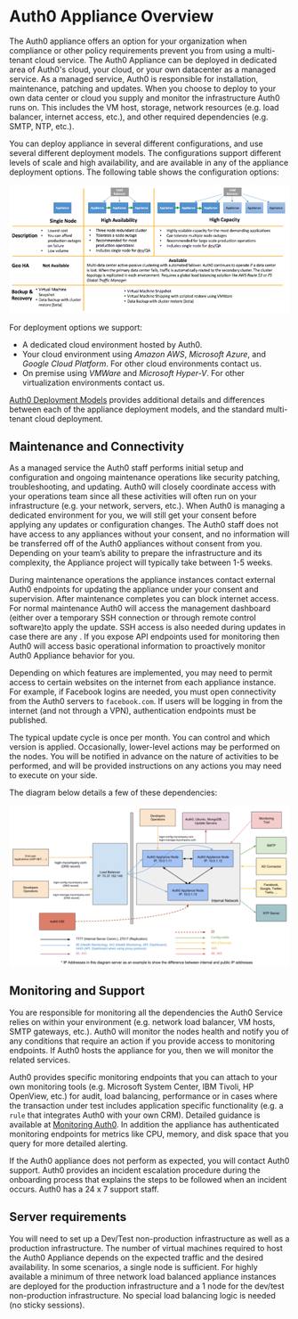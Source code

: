 # Auth0 Appliance Overview

The Auth0 appliance offers an option for your organization when compliance or other policy requirements prevent you from using a multi-tenant cloud service. The Auth0 Appliance can be deployed in dedicated area of Auth0's cloud, your cloud, or your own datacenter as a managed service. As a managed service, Auth0 is responsible for installation, maintenance, patching and updates. When you choose to deploy to your own data center or cloud you supply and monitor the infrastructure Auth0 runs on. This includes the VM host, storage, network resources (e.g. load balancer, internet access, etc.), and other required dependencies (e.g. SMTP, NTP, etc.).

You can deploy appliance in several different configurations, and use several different deployment models. The configurations support different levels of scale and high availability, and are available in any of the appliance deployment options. The following table shows the configuration options:

![](/media/articles/appliance/ha-options.png)

For deployment options we support:
* A dedicated cloud environment hosted by Auth0.
* Your cloud environment using *Amazon AWS*, *Microsoft Azure*, and *Google Cloud Platform*. For other cloud environments contact us.
* On premise using *VMWare* and *Microsoft Hyper-V*. For other virtualization environments contact us.

[Auth0 Deployment Models](/deployment) provides additional details and differences between each of the appliance deployment models, and the standard multi-tenant cloud deployment.

## Maintenance and Connectivity

As a managed service the Auth0 staff performs initial setup and configuration and ongoing maintenance operations like security patching, troubleshooting, and updating. Auth0 will closely coordinate access with your operations team since all these activities will often run on your infrastructure (e.g. your network, servers, etc.). When Auth0 is managing a dedicated environment for you, we will still get your consent before applying any updates or configuration changes. The Auth0 staff does not have access to any appliances without your consent, and no information will be transferred off of the Auth0 appliances without consent from you. Depending on your team’s ability to prepare the infrastructure and its complexity, the Appliance project will typically take between 1-5 weeks.

During maintenance operations the appliance instances contact external Auth0 endpoints for updating the appliance under your consent and supervision. After maintenance completes you can block internet access. For normal maintenance Auth0 will access the management dashboard (either over a temporary SSH connection or through remote control software)to apply the update. SSH access is also needed during updates in case there are any . If you expose API endpoints used for monitoring then Auth0 will access basic operational information to proactively monitor Auth0 Appliance behavior for you.

Depending on which features are implemented, you may need to permit access to certain websites on the internet from each appliance instance. For example, if Facebook logins are needed, you must open connectivity from the Auth0 servers to `facebook.com`. If users will be logging in from the internet (and not through a VPN), authentication endpoints must be published.

The typical update cycle is once per month. You can control and which version is applied. Occasionally, lower-level actions may be performed on the nodes. You will be notified in advance on the nature of activities to be performed, and will be provided instructions on any actions you may need to execute on your side.

The diagram below details a few of these dependencies:

![](/media/articles/appliance/overview.png)

## Monitoring and Support

You are responsible for monitoring all the dependencies the Auth0 Service relies on within your environment (e.g. network load balancer, VM hosts, SMTP gateways, etc.). Auth0 will monitor the nodes health and notify you of any conditions that require an action if you provide access to monitoring endpoints. If Auth0 hosts the appliance for you, then we will monitor the related services.

Auth0 provides specific monitoring endpoints that you can attach to your own monitoring tools (e.g. Microsoft System Center, IBM Tivoli, HP OpenView, etc.) for audit, load balancing, performance or in cases where the transaction under test includes application specific functionality (e.g. a `rule` that integrates Auth0 with your own CRM). Detailed guidance is available at [Monitoring Auth0](/monitoring). In addition the appliance has authenticated monitoring endpoints for metrics like CPU, memory, and disk space that you query for more detailed alerting.

If the Auth0 appliance does not perform as expected, you will contact Auth0 support. Auth0 provides an incident escalation procedure during the onboarding process that explains the steps to be followed when an incident occurs. Auth0 has a 24 x 7 support staff.

## Server requirements

You will need to set up a Dev/Test non-production infrastructure as well as a production infrastructure. The number of virtual machines required to host the Auth0 Appliance depends on the expected traffic and the desired availability. In some scenarios, a single node is sufficient. For highly available a minimum of three network load balanced appliance instances are deployed for the production infrastructure and a 1 node for the dev/test non-production infrastructure. No special load balancing logic is needed (no sticky sessions).
